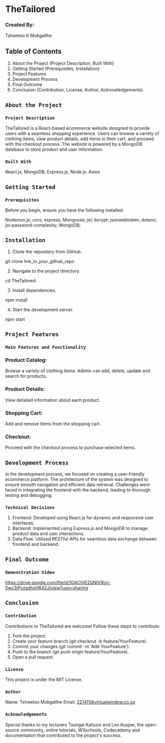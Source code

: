 # TheTailored

### Created By:
Tshwetso K Mokgatlhe

## Table of Contents

1. About the Project
(Project Description, 
Built With)
2. Getting Started 
(Prerequisites, 
Installation)
3. Project Features
4. Development Process
5. Final Outcome
6. Conclusion 
(Contribution, 
License, 
Author, 
Acknowledgements)


## `About the Project`
### `Project Description`

TheTailored is a React-based ecommerce website designed to provide users with a seamless shopping experience. Users can browse a variety of clothing items, view product details, add items to their cart, and proceed with the checkout process. The website is powered by a MongoDB database to store product and user information.

### `Built With`
React.js; 
MongoDB; 
Express.js; 
Node.js.
Axios

## `Getting Started`
### `Prerequisites`
Before you begin, ensure you have the following installed:

Nodemon.js;
cors; 
express; 
Mongoose; 
joi; 
bcrypt; 
jsonwebtoken; 
dotenv; 
joi-password-complexity;
MongoDB; 


## `Installation`
1. Clone the repository from GitHub.

git clone link_to_your_github_repo

2. Navigate to the project directory.

cd TheTailored

3. Install dependencies.

npm install

4. Start the development server.

npm start

## `Project Features`
### `Main Features and Functionality`

### Product Catalog: 
Browse a variety of clothing items. Adimin can add, delete, update and search for products,
### Product Details: 
View detailed information about each product.
### Shopping Cart: 
Add and remove items from the shopping cart.
### Checkout: 
Proceed with the checkout process to purchase selected items.

## `Development Process`

In the development process, we focused on creating a user-friendly ecommerce platform. The architecture of the system was designed to ensure smooth navigation and efficient data retrieval. Challenges were faced in integrating the frontend with the backend, leading to thorough testing and debugging.


### `Technical Decisions`
1. Frontend: Developed using React.js for dynamic and responsive user interfaces.
2. Backend: Implemented using Express.js and MongoDB to manage product data and user interactions.
3. Data Flow: Utilized RESTful APIs for seamless data exchange between frontend and backend.

## `Final Outcome`
### `Demonstration Video`

https://drive.google.com/file/d/1GACIVE2QNIV9Uv-0wc3lPyzadhxHR42J/view?usp=sharing

## `Conclusion`
### `Contribution`
Contributions to TheTailored are welcome! Follow these steps to contribute:

1. Fork the project.
2. Create your feature branch (git checkout -b feature/YourFeature).
3. Commit your changes (git commit -m 'Add YourFeature').
4. Push to the branch (git push origin feature/YourFeature).
5. Open a pull request.

### `License`
This project is under the MIT License.
### `Author`
Name: Tshwetso Mokgatlhe
Email: 221411@virtualwindow.co.za
### `Acknowledgements`
Special thanks to my lecturers Tsungai Katsuro and Leo Kuyper, the open-source community, online tutorials, W3schools, Codecademy and documentation that contributed to the project's success.